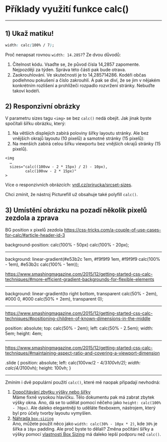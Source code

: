 # Příklady využití funkce calc()

---

## 1) Ukaž matiku!

```css
width: calc(100% / 7);
```

Proč nenapsat rovnou `width: 14.2857`? Ze dvou důvodů:

1. Čitelnost kódu. Vsaďte se, že původ čísla 14,2857 zapomente. Nejpozději za týden. Správa této části pak bude otrava.
2. Zaokrouhlování. Ve skutečnosti je to 14,285714286. Kodéři občas podlehnou pokušení a číslo zakrouhlí. A pak se diví, že se jim v nějakém konkrétním rozlišení a prohlížeči rozpadlo rozvržení stránky. Nebuďte takoví kodéři.

## 2) Responzivní obrázky

V parametru sizes tagu `<img>` se bez `calc()` nedá obejít. Jak jinak byste spočítali šířku obrázku, který:

1. Na větších displejích zabírá poloviny šířky layoutu stránky. Ale bez vnějších okrajů layoutu (10 pixelů) a samotné stránky (15 pixelů): 
2. Na menších zabírá celou šířku viewportu bez vnějších okrajů stránky (15 pixelů).

```
<img
  …
  sizes="calc((100vw - 2 * 15px) / 2) - 10px), 
         calc(100vw - 2 * 15px)"
>
```

Více o responzivních obrázcích: [vrdl.cz/prirucka/srcset-sizes](http://www.vzhurudolu.cz/prirucka/srcset-sizes).

Chci zmínit, že nástroj Picturefill už obsahuje také polyfill `calc()`.

## 3) Umístění obrázku na pozadí několik pixelů zezdola a zprava

BG position x pixelů zezdola
https://css-tricks.com/a-couple-of-use-cases-for-calc/#article-header-id-3

background-position: calc(100% - 50px) calc(100% - 20px);

---

background: 
   linear-gradient(#e53b2c 1em, #f9f9f9 1em, 
                   #f9f9f9 calc(100% - 1em), 
                   #e53b2c calc(100% - 1em));

https://www.smashingmagazine.com/2015/12/getting-started-css-calc-techniques/#more-efficient-gradient-backgrounds-for-flexible-elements

---

background: 
   linear-gradient(to right bottom, 
                   transparent calc(50% - 2em), 
                   #000 0, 
                   #000 calc(50% + 2em), 
                   transparent 0);

----

https://www.smashingmagazine.com/2015/12/getting-started-css-calc-techniques/#positioning-children-of-known-dimensions-in-the-middle

position: absolute;
top: calc(50% - 2em); 
left: calc(50% - 2.5em);
width: 5em; 
height: 4em;

---

https://www.smashingmagazine.com/2015/12/getting-started-css-calc-techniques/#maintaining-aspect-ratio-and-covering-a-viewport-dimension

.slide {
   position: absolute;
   left: calc(100vw/2 - 4/3*100vh/2);
   width: calc(4/3*100vh);
   height: 100vh;
}

---


Zmíním i dvě populární použití `calc()`, které mě naopak připadají nevhodná:

1. [Dopočítávání zbytku výšky nebo šířky](https://css-tricks.com/a-couple-of-use-cases-for-calc/#article-header-id-3)  
Máme fixně vysokou hlavičku. Tělo dokumentu pak má zabrat zbytek výšky okna. Ano, dá se to udělat pomocí něčeho jako `height: calc(100% - 70px)`. Ale daleko elegantněji to uděláte flexboxem, nástrojem, který byl pro účely tvorby layoutu vymyšlen. 
2. [Náhrada `box-sizing`](https://css-tricks.com/a-couple-of-use-cases-for-calc/#article-header-id-7)  
Ano, můžete použít něco jako `width: calc(30% - 10px * 2)`, kde `30%` je šířka a `10px` padding. Ale proč byste to dělali? Změna počítání šířky a výšky pomocí [vlastnosti Box Sizing](css3-box-sizing.md) má daleko lepší podporu než `calc()`.




